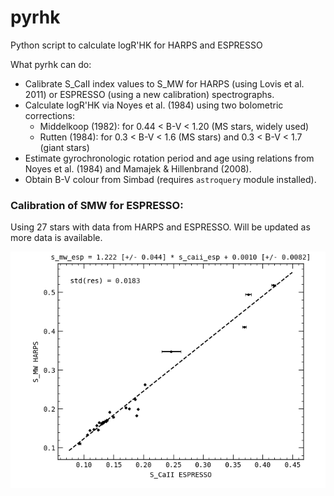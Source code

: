 # pyrhk
Python script to calculate logR'HK for HARPS and ESPRESSO

What pyrhk can do:
- Calibrate S_CaII index values to S_MW for HARPS (using Lovis et al. 2011) or ESPRESSO (using a new calibration) spectrographs.
- Calculate logR'HK via Noyes et al. (1984) using two bolometric corrections:
    - Middelkoop (1982): for 0.44 < B-V < 1.20 (MS stars, widely used)
    - Rutten (1984):  for 0.3 < B-V < 1.6 (MS stars) and 0.3 < B-V < 1.7 (giant stars)
- Estimate gyrochronologic rotation period and age using relations from Noyes et al. (1984) and Mamajek & Hillenbrand (2008).
- Obtain B-V colour from Simbad (requires `astroquery` module installed).


### Calibration of SMW for ESPRESSO:

Using 27 stars with data from HARPS and ESPRESSO.
Will be updated as more data is available.


![SMW calibration for ESPRESSO](smw_espresso_cal_all.png "SMW ESPRESSO calibration")
